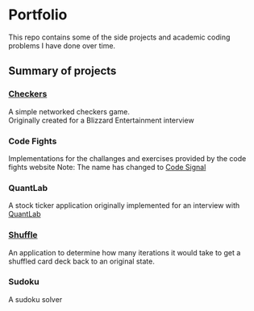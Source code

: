 # Portfolio
This repo contains some of the side projects and academic coding problems I have done over time.

## Summary of projects
### [Checkers](projects/checkers/readme.md)
A simple networked checkers game.  
Originally created for a Blizzard Entertainment interview 

### Code Fights
Implementations for the challanges and exercises provided by the code fights website
Note: The name has changed to [Code Signal](https://codesignal.com/)

### QuantLab
A stock ticker application originally implemented for an interview with [QuantLab](https://www.quantlab.com/)

### [Shuffle](projects/shuffle/readme.md)
An application to determine how many iterations it would take to get a shuffled card deck back to an original state.

### Sudoku
A sudoku solver
